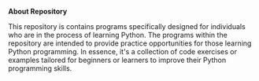 **About Repository**

This repository is contains programs specifically designed for individuals who are in the process of learning Python. 
The programs within the repository are intended to provide practice opportunities for those learning Python programming. 
In essence, it's a collection of code exercises or examples tailored for beginners or learners to improve their Python programming skills.
